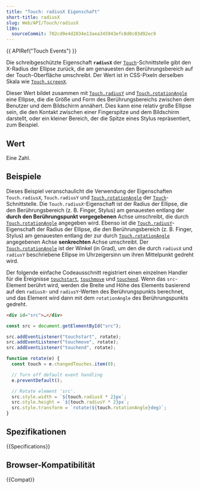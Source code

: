 ```yaml
---
title: "Touch: radiusX Eigenschaft"
short-title: radiusX
slug: Web/API/Touch/radiusX
l10n:
  sourceCommit: 702cd9e4d2834e13aea345943efc8d0c03d92ec9
---
```


{{ APIRef("Touch Events") }}

Die schreibgeschützte Eigenschaft **`radiusX`** der [`Touch`](/de/docs/Web/API/Touch)-Schnittstelle gibt den X-Radius der Ellipse zurück, die am genauesten den Berührungsbereich auf der Touch-Oberfläche umschreibt. Der Wert ist in CSS-Pixeln derselben Skala wie [`Touch.screenX`](/de/docs/Web/API/Touch/screenX).

Dieser Wert bildet zusammen mit [`Touch.radiusY`](/de/docs/Web/API/Touch/radiusY) und [`Touch.rotationAngle`](/de/docs/Web/API/Touch/rotationAngle) eine Ellipse, die die Größe und Form des Berührungsbereichs zwischen dem Benutzer und dem Bildschirm annähert. Dies kann eine relativ große Ellipse sein, die den Kontakt zwischen einer Fingerspitze und dem Bildschirm darstellt, oder ein kleiner Bereich, der die Spitze eines Stylus repräsentiert, zum Beispiel.

## Wert

Eine Zahl.

## Beispiele

Dieses Beispiel veranschaulicht die Verwendung der Eigenschaften `Touch.radiusX`, `Touch.radiusY` und [`Touch.rotationAngle`](/de/docs/Web/API/Touch/rotationAngle) der [`Touch`](/de/docs/Web/API/Touch)-Schnittstelle. Die `Touch.radiusX`-Eigenschaft ist der Radius der Ellipse, die den Berührungsbereich (z. B. Finger, Stylus) am genauesten entlang der **durch den Berührungspunkt vorgegebenen** Achse umschreibt, die durch [`Touch.rotationAngle`](/de/docs/Web/API/Touch/rotationAngle) angegeben wird. Ebenso ist die [`Touch.radiusY`](/de/docs/Web/API/Touch/radiusY)-Eigenschaft der Radius der Ellipse, die den Berührungsbereich (z. B. Finger, Stylus) am genauesten entlang der zur durch [`Touch.rotationAngle`](/de/docs/Web/API/Touch/rotationAngle) angegebenen Achse **senkrechten** Achse umschreibt. Der [`Touch.rotationAngle`](/de/docs/Web/API/Touch/rotationAngle) ist der Winkel (in Grad), um den die durch `radiusX` und `radiusY` beschriebene Ellipse im Uhrzeigersinn um ihren Mittelpunkt gedreht wird.

Der folgende einfache Codeausschnitt registriert einen einzelnen Handler für die Ereignisse [`touchstart`](/de/docs/Web/API/Element/touchstart_event), [`touchmove`](/de/docs/Web/API/Element/touchmove_event) und [`touchend`](/de/docs/Web/API/Element/touchend_event). Wenn das `src`-Element berührt wird, werden die Breite und Höhe des Elements basierend auf den `radiusX`- und `radiusY`-Werten des Berührungspunkts berechnet, und das Element wird dann mit dem `rotationAngle` des Berührungspunkts gedreht.

```html
<div id="src">…</div>
```

```js
const src = document.getElementById("src");

src.addEventListener("touchstart", rotate);
src.addEventListener("touchmove", rotate);
src.addEventListener("touchend", rotate);

function rotate(e) {
  const touch = e.changedTouches.item(0);

  // Turn off default event handling
  e.preventDefault();

  // Rotate element 'src'.
  src.style.width = `${touch.radiusX * 2}px`;
  src.style.height = `${touch.radiusY * 2}px`;
  src.style.transform = `rotate(${touch.rotationAngle}deg)`;
}
```

## Spezifikationen

{{Specifications}}

## Browser-Kompatibilität

{{Compat}}
